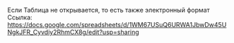Если Таблица не открывается, то есть также электронный формат
Ссылка: https://docs.google.com/spreadsheets/d/1WM67USuQ6URWA1JbwDw45UNgkJFR_Cyvdiy2RhmCX8g/edit?usp=sharing
